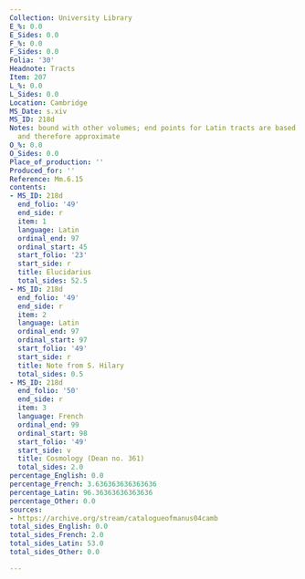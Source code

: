 ```yaml
---
Collection: University Library
E_%: 0.0
E_Sides: 0.0
F_%: 0.0
F_Sides: 0.0
Folia: '30'
Headnote: Tracts
Item: 207
L_%: 0.0
L_Sides: 0.0
Location: Cambridge
MS_Date: s.xiv
MS_ID: 218d
Notes: bound with other volumes; end points for Latin tracts are based on James' entries
  and therefore approximate
O_%: 0.0
O_Sides: 0.0
Place_of_production: ''
Produced_for: ''
Reference: Mm.6.15
contents:
- MS_ID: 218d
  end_folio: '49'
  end_side: r
  item: 1
  language: Latin
  ordinal_end: 97
  ordinal_start: 45
  start_folio: '23'
  start_side: r
  title: Elucidarius
  total_sides: 52.5
- MS_ID: 218d
  end_folio: '49'
  end_side: r
  item: 2
  language: Latin
  ordinal_end: 97
  ordinal_start: 97
  start_folio: '49'
  start_side: r
  title: Note from S. Hilary
  total_sides: 0.5
- MS_ID: 218d
  end_folio: '50'
  end_side: r
  item: 3
  language: French
  ordinal_end: 99
  ordinal_start: 98
  start_folio: '49'
  start_side: v
  title: Cosmology (Dean no. 361)
  total_sides: 2.0
percentage_English: 0.0
percentage_French: 3.636363636363636
percentage_Latin: 96.36363636363636
percentage_Other: 0.0
sources:
- https://archive.org/stream/catalogueofmanus04camb
total_sides_English: 0.0
total_sides_French: 2.0
total_sides_Latin: 53.0
total_sides_Other: 0.0

---
```

